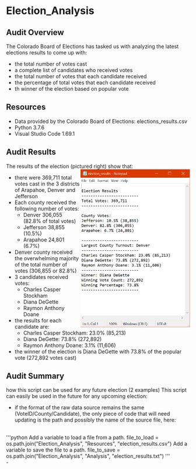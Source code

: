 # Election_Analysis

## Audit Overview
The Colorado Board of Elections has tasked us with analyzing the latest elections results to come up with:
- the total number of votes cast
- a complete list of candidates who received votes
- the total number of votes that each candidate received
- the percentage of total votes that each candidate received
- th winner of the election based on popular vote

## Resources
- Data provided by the Colorado Board of Elections: elections_results.csv
- Python 3.7.6
- Visual Studio Code 1.69.1

## Audit Results

The results of the election (pictured right) show that:
<img align="right" src="https://github.com/jdutronc/Election_Analysis/blob/main/Resources/election_results.png" width=300>
- there were 369,711 total votes cast in the 3 districts of Arapahoe, Denver and Jefferson
- Each county received the following number of votes:
  - Denver 306,055 (82.8% of total votes)
  - Jefferson 38,855 (10.5%)
  - Arapahoe 24,801 (6.7%)
- Denver county received the overwhelming majority of the total number of votes (306,855 or 82.8%)
- 3 candidates received votes:
  - Charles Casper Stockham
  - Diana DeGette
  - Raymon Anthony Doane
- the results for each candidate are:
  - Charles Casper Stockham: 23.0% (85,213)
  - Diana DeGette: 73.8% (272,892)
  - Raymon Anthony Doane: 3.1% (11,606)
- the winner of the election is Diana DeGette with 73.8% of the popular vote (272,892 votes cast)

## Audit Summary
how this script can be used for any future election (2 examples)
This script can easily be used in the future for any upcoming election:
- if the format of the raw data source remains the same (VoteID/County/Candidate), the only piece of code that will need updating is the path and possibly the name of the source file, here:
<br>
  '''python
  Add a variable to load a file from a path.
  file_to_load = os.path.join("Election_Analysis", "Resources", "election_results.csv")
  Add a variable to save the file to a path.
  file_to_save = os.path.join("Election_Analysis", "Analysis", "election_results.txt")
  '''
<br>
- 
